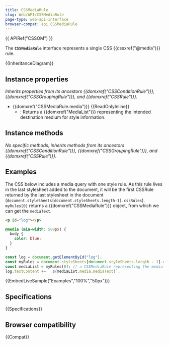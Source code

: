 ```yaml
---
title: CSSMediaRule
slug: Web/API/CSSMediaRule
page-type: web-api-interface
browser-compat: api.CSSMediaRule
---
```


{{ APIRef("CSSOM") }}

The **`CSSMediaRule`** interface represents a single CSS {{cssxref("@media")}} rule.

{{InheritanceDiagram}}

## Instance properties

_Inherits properties from its ancestors {{domxref("CSSConditionRule")}}, {{domxref("CSSGroupingRule")}}, and {{domxref("CSSRule")}}._

- {{domxref("CSSMediaRule.media")}} {{ReadOnlyInline}}
  - : Returns a {{domxref("MediaList")}} representing the intended destination medium for style information.

## Instance methods

_No specific methods; inherits methods from its ancestors {{domxref("CSSConditionRule")}}, {{domxref("CSSGroupingRule")}}, and {{domxref("CSSRule")}}._

## Examples

The CSS below includes a media query with one style rule.
As this rule lives in the last stylesheet added to the document, it will be the first CSSRule returned by the last stylesheet in the document (`document.styleSheets[document.styleSheets.length-1].cssRules`).
`myRules[0]` returns a {{domxref("CSSMediaRule")}} object, from which we can get the `mediaText`.

```html
<p id="log"></p>
```

```css
@media (min-width: 500px) {
  body {
    color: blue;
  }
}
```

```js
const log = document.getElementById("log");
const myRules = document.styleSheets[document.styleSheets.length - 1].cssRules;
const mediaList = myRules[0]; // a CSSMediaRule representing the media query.
log.textContent += ` ${mediaList.media.mediaText}`;
```

{{EmbedLiveSample("Examples","100%","50px")}}

## Specifications

{{Specifications}}

## Browser compatibility

{{Compat}}
